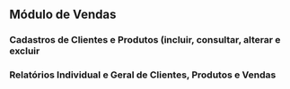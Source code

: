 ## Módulo de Vendas
### Cadastros de Clientes e Produtos (incluir, consultar, alterar e excluir
### Relatórios Individual e Geral de Clientes, Produtos e Vendas
<br>
<br>
